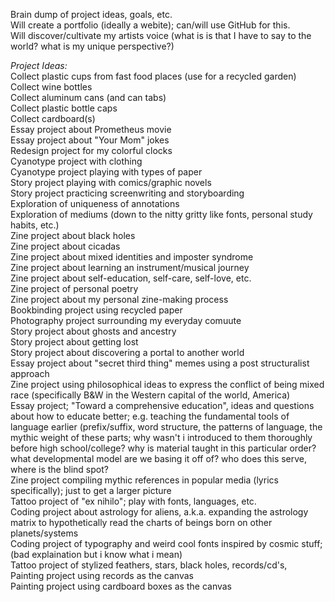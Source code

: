 Brain dump of project ideas, goals, etc.  
Will create a portfolio (ideally a webite);  can/will use GitHub for this.  
Will discover/cultivate my artists voice (what is is that I have to say to the world? what is my unique perspective?)    


*Project Ideas:*  
Collect plastic cups from fast food places (use for a recycled garden)   
Collect wine bottles  
Collect aluminum cans (and can tabs)  
Collect plastic bottle caps  
Collect cardboard(s)  
Essay project about Prometheus movie  
Essay project about "Your Mom" jokes  
Redesign project for my colorful clocks  
Cyanotype project with clothing  
Cyanotype project playing with types of paper  
Story project playing with comics/graphic novels  
Story project practicing screenwriting and storyboarding   
Exploration of uniqueness of annotations  
Exploration of mediums (down to the nitty gritty like fonts, personal study habits, etc.)  
Zine project about black holes  
Zine project about cicadas  
Zine project about mixed identities and imposter syndrome  
Zine project about learning an instrument/musical journey  
Zine project about self-education, self-care, self-love, etc.  
Zine project of personal poetry  
Zine project about my personal zine-making process  
Bookbinding project using recycled paper  
Photography project surrounding my everyday comuute  
Story project about ghosts and ancestry  
Story project about getting lost  
Story project about discovering a portal to another world  
Essay project about "secret third thing" memes using a post structuralist approach  
Zine project using philosophical ideas to express the conflict of being mixed race (specifically B&W in the Western capital of the world, America)  
Essay project; "Toward a comprehensive education", ideas and questions about how to educate better; e.g. teaching the fundamental tools of language earlier (prefix/suffix, word structure, the patterns of language, the mythic weight of these parts; why wasn't i introduced to them thoroughly before high school/college? why is material taught in this particular order? what developmental model are we basing it off of? who does this serve, where is the blind spot?  
Zine project compiling mythic references in popular media (lyrics specifically); just to get a larger picture  
Tattoo project of "ex nihilo"; play with fonts, languages, etc.  
Coding project about astrology for aliens, a.k.a. expanding the astrology matrix to hypothetically read the charts of beings born on other planets/systems  
Coding project of typography and weird cool fonts inspired by cosmic stuff; (bad explaination but i know what i mean)  
Tattoo project of stylized feathers, stars, black holes, records/cd's,   
Painting project using records as the canvas  
Painting project using cardboard boxes as the canvas  






